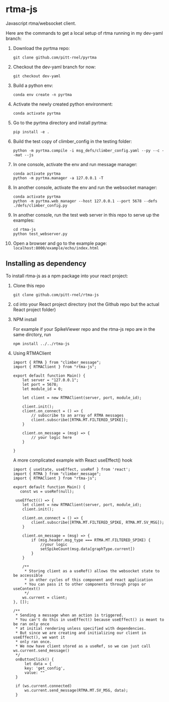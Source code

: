 # rtma-js

Javascript rtma/websocket client.

Here are the commands to get a local setup of rtma running in my dev-yaml branch:

1. Download the pyrtma repo:

    `git clone github.com/pitt-rnel/pyrtma`

2. Checkout the dev-yaml branch for now:

    `git checkout dev-yaml`

3. Build a python env:

     `conda env create -n pyrtma`

4. Activate the newly created python environment:

    `conda activate pyrtma`

5. Go to the pyrtma directory and install pyrtma:

     `pip install -e .`

6. Build the test copy of climber_config in the testing folder:

    `python -m pyrtma.compile -i msg_defs/climber_config.yaml --py --c --mat --js`

7. In one console, activate the env and run message manager:

     ```
     conda activate pyrtma
     python -m pyrtma.manager -a 127.0.0.1 -T
     ```

8. In another console, activate the env and run the websocket manager:

    ```
    conda activate pyrtma
    python -m pyrtma.web_manager --host 127.0.0.1 --port 5678 --defs ./defs/climber_config.py
    ```

9. In another console, run the test web server in this repo to serve up the examples:

    ```
    cd rtma-js
    python test_webserver.py
    ```

10. Open a browser and go to the example page: ```localhost:8000/example/echo/index.html```


## Installing as dependency
To install rtma-js as a npm package into your react project:

1. Clone this repo

    `git clone github.com/pitt-rnel/rtma-js`

2. cd into your React project directory (not the Github repo but the actual React project folder)

3. NPM install
   
   For example if your SpikeViewer repo and the rtma-js repo are in the same dirctory, run
   
   `npm install ../../rtma-js`

4. Using RTMAClient

    ```
    import { RTMA } from "climber_message";
    import { RTMAClient } from "rtma-js";

    export default function Main() {    
        let server = "127.0.0.1";
        let port = 5678;
        let module_id = 0;

        let client = new RTMAClient(server, port, module_id);

        client.init();
        client.on_connect = () => {
            // subscribe to an array of RTMA messages
            client.subscribe([RTMA.MT.FILTERED_SPIKE]);
        }

        client.on_message = (msg) => {
            // your logic here
        }

    }      
    ```


    A more complicated example with React useEffect() hook
    ```
    import { useState, useEffect, useRef } from 'react';
    import { RTMA } from "climber_message";
    import { RTMAClient } from "rtma-js";
    
    export default function Main() {
       const ws = useRef(null);
        
     useEffect(() => {
        let client = new RTMAClient(server, port, module_id);
        client.init();

        client.on_connect = () => {
            client.subscribe([RTMA.MT.FILTERED_SPIKE, RTMA.MT.SV_MSG]);
        }

        client.on_message = (msg) => {
            if (msg.header.msg_type === RTMA.MT.FILTERED_SPIKE) {
                //your logic
                setSpikeCount(msg.data[graphType.current])
            }
        }

        /**
         * Storing client as a useRef() allows the websocket state to be accessible 
         * in other cycles of this component and react application
         * You can pass it to other components through props or useContext()
         */
        ws.current = client;
    }, []);

    /**
     * Sending a message when an action is triggered.
     * You can't do this in useEffect() because useEffect() is meant to be ran only once 
     * at initial rendering unless specified with dependencies.
     * But since we are creating and initializing our client in useEffect(), we want it
     * only ran once.
     * We now have client stored as a useRef, so we can just call ws.current.send_message()
     */
     onButtonClick() {
         let data = {
         key: 'get_config',
         value: ""
     }
     
     if (ws.current.connected)
         ws.current.send_message(RTMA.MT.SV_MSG, data);
     }

    ```
